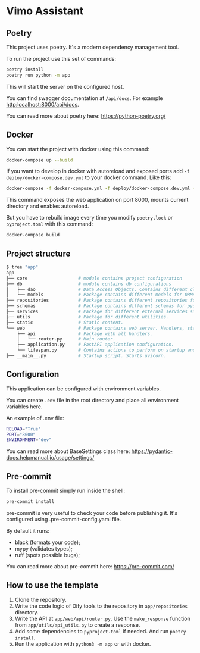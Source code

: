# Vimo Assistant

## Poetry

This project uses poetry. It's a modern dependency management
tool.

To run the project use this set of commands:

```bash
poetry install
poetry run python -m app
```

This will start the server on the configured host.

You can find swagger documentation at `/api/docs`. For example <http:localhost:8000/api/docs>.

You can read more about poetry here: <https://python-poetry.org/>

## Docker

You can start the project with docker using this command:

```bash
docker-compose up --build
```

If you want to develop in docker with autoreload and exposed ports add `-f deploy/docker-compose.dev.yml` to your docker command.
Like this:

```bash
docker-compose -f docker-compose.yml -f deploy/docker-compose.dev.yml --project-directory . up --build
```

This command exposes the web application on port 8000, mounts current directory and enables autoreload.

But you have to rebuild image every time you modify `poetry.lock` or `pyproject.toml` with this command:

```bash
docker-compose build
```

## Project structure

```bash
$ tree "app"
app
├── core                   # module contains project configuration
├── db                     # module contains db configurations
│   ├── dao                # Data Access Objects. Contains different classes to interact with database.
│   └── models             # Package contains different models for ORMs.
├── repositories           # Package contains different repositories for logic applications.
├── schemas                # Package contains different schemas for pydantic.
├── services               # Package for different external services such as rabbit or redis, openai etc.
├── utils                  # Package for different utilities.
├── static                 # Static content.
└── web                    # Package contains web server. Handlers, startup config.
    ├── api                # Package with all handlers.
    │   └── router.py      # Main router.
    ├── application.py     # FastAPI application configuration.
    └── lifespan.py        # Contains actions to perform on startup and shutdown.
├── __main__.py            # Startup script. Starts uvicorn.
```

## Configuration

This application can be configured with environment variables.

You can create `.env` file in the root directory and place all
environment variables here.

An example of .env file:

```bash
RELOAD="True"
PORT="8000"
ENVIRONMENT="dev"
```

You can read more about BaseSettings class here: <https://pydantic-docs.helpmanual.io/usage/settings/>

## Pre-commit

To install pre-commit simply run inside the shell:

```bash
pre-commit install
```

pre-commit is very useful to check your code before publishing it.
It's configured using .pre-commit-config.yaml file.

By default it runs:

* black (formats your code);
* mypy (validates types);
* ruff (spots possible bugs);

You can read more about pre-commit here: <https://pre-commit.com/>

## How to use the template

1. Clone the repository.
2. Write the code logic of Dify tools to the repository in `app/repositories` directory.
3. Write the API at `app/web/api/router.py`. Use the `make_response` function from `app/utils/api_utils.py` to create a response.
4. Add some dependencies to `pyproject.toml` if needed. And run `poetry install`.
5. Run the application with `python3 -m app` or with docker.
